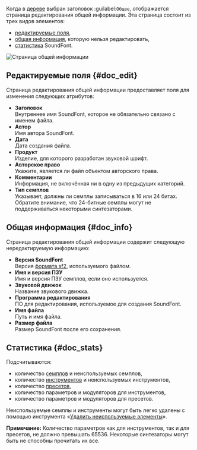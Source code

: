Когда в [дереве](manual/soundfont-editor/tree.md) выбран заголовок :guilabel:`Общее`, отображается страница редактирования общей информации.
Эта страница состоит из трех видов элементов:

* [редактируемые поля](#doc_edit),
* [общая информация](#doc_info), которую нельзя редактировать,
* [статистика](#doc_stats) SoundFont.


![Страница общей информации](images/edit_general.png "Страница общей информации")


## Редактируемые поля {#doc_edit}


Страница редактирования общей информации предоставляет поля для изменения следующих атрибутов:

* **Заголовок**\
  Внутреннее имя SoundFont, которое не обязательно связано с именем файла.
* **Автор**\
  Имя автора SoundFont.
* **Дата**\
  Дата создания файла.
* **Продукт**\
  Изделие, для которого разработан звуковой шрифт.
* **Авторское право**\
  Укажите, является ли файл объектом авторского права.
* **Комментарии**\
  Информация, не включённая ни в одну из предыдущих категорий.
* **Тип семплов**\
  Указывает, должны ли семплы записываться в 16 или 24 битах.
  Обратите внимание, что 24-битные семплы могут не поддерживаться некоторыми синтезаторами.


## Общая информация {#doc_info}


Страница редактирования общей информации содержит следующую нередактируемую информацию:

* **Версия SoundFont**\
  Версия [формата sf2](manual/annexes/the-different-soundfont-formats.md#doc_sf2), используемого файлом.
* **Имя и версия ПЗУ**\
  Имя и версия ПЗУ семплов, если оно используется.
* **Звуковой движок**\
  Название звукового движка.
* **Программа редактирования**\
  ПО для редактирования, используемое для создания SoundFont.
* **Имя файла**\
  Путь и имя файла.
* **Размер файла**\
  Размер SoundFont после его сохранения.


## Статистика {#doc_stats}


Подсчитываются:

* количество [семплов](manual/soundfont-editor/editing-pages/sample-editor.md) и неиспользуемых семплов,
* количество [инструментов](manual/soundfont-editor/editing-pages/instrument-editor.md) и неиспользуемых инструментов,
* количество [пресетов](manual/soundfont-editor/editing-pages/preset-editor.md),
* количество параметров и модуляторов для инструментов,
* количество параметров и модуляторов для пресетов.

Неиспользуемые семплы и инструменты могут быть легко удалены с помощью инструмента «[Удалить неиспользуемые элементы](manual/soundfont-editor/tools/global-tools.md#doc_unused)».

**Примечание:** Количество параметров как для инструментов, так и для пресетов, не должно превышать 65536.
Некоторые синтезаторы могут быть не способны прочитать их все.